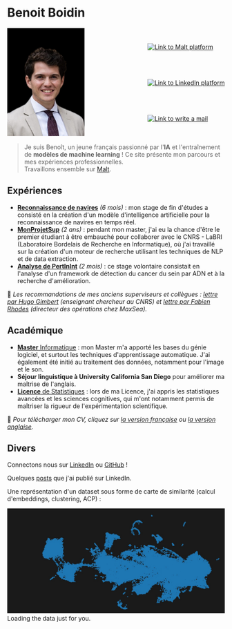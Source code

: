 # Benoit Boidin

<div style='display:flex; 
            justify-content:space-between;
            align-items:center;'>
    <a href="">
        <img src="img/profile_costume.jpg" style="height:250px;"/>
    </a>
    <div style="margin-left:15px;
                display: flex;
                flex-direction: column;
                justify-content:space-around;
                height:250px;">
        <a href="https://www.malt.fr/profile/benoitboidin" title="Si vous avez besoin d'aide pour créer une mission, contactez-moi !">
            <img src="https://is1-ssl.mzstatic.com/image/thumb/Purple211/v4/e7/57/44/e757440c-56dc-7a83-d983-5ca1b432b390/AppIcon-0-0-1x_U007emarketing-0-5-0-85-220.png/1200x630wa.png" 
            style="height:50px;"
            alt="Link to Malt platform"/>
        </a>
        <a href="https://fr.linkedin.com/in/benoît-boidin-276124a3">
            <img src="https://is1-ssl.mzstatic.com/image/thumb/Purple211/v4/ba/f3/2e/baf32ef3-571e-a8c8-d7c1-f12ca29dd2de/AppIcon-0-1x_U007emarketing-0-7-0-85-220-0.png/1200x630wa.png"  
            style="height:50px;"
            alt="Link to LinkedIn platform"/>
        </a>
        <a href="mailto:benoitboidin@icloud.com">
            <img src="https://is1-ssl.mzstatic.com/image/thumb/Purple116/v4/bd/1f/32/bd1f324b-6127-5373-7d27-8301d80de088/AppIcon-0-0-1x_U007emarketing-0-0-0-10-0-0-sRGB-0-0-0-GLES2_U002c0-512MB-85-220-0-0.png/1200x630wa.png"  
            style="height:50px;"
            alt="Link to write a mail"/>
        </a>
    </div>
</div>

> Je suis Benoît, un jeune français passionné par l'**IA** et l'entraînement de **modèles de machine learning** ! Ce site présente mon parcours et mes expériences professionnelles.  
> Travaillons ensemble sur [Malt](<https://www.malt.fr/profile/benoitboidin>).

## Expériences

- [**Reconnaissance de navires**](/experiences/ml_boat) _(6 mois)_ : mon stage de fin d'études a consisté en la création d'un modèle d'intelligence artificielle pour la reconnaissance de navires en temps réel.
- [**MonProjetSup**](/experiences/monprojetsup) _(2 ans)_ : pendant mon master, j'ai eu la chance d'être le premier étudiant à être embauché pour collaborer avec le CNRS - LaBRI (Laboratoire Bordelais de Recherche en Informatique), où j'ai travaillé sur la création d'un moteur de recherche utilisant les techniques de NLP et de data extraction.
- [**Analyse de PertInInt**](/experiences/pertinint) _(2 mois)_ : ce stage volontaire consistait en l'analyse d'un framework de détection du cancer du sein par ADN et à la recherche d'amélioration.  

📄 _Les recommandations de mes anciens superviseurs et collègues : [lettre par Hugo Gimbert](/documents/recommandation_hugo.pdf) (enseignant chercheur au CNRS) et [lettre par Fabien Rhodes](/documents/recommandation_fabien.pdf) (directeur des opérations chez MaxSea)._

## Académique

- [**Master** Informatique](/education/#master-en-informatique) : mon Master m'a apporté les bases du génie logiciel, et surtout les techniques d'apprentissage automatique. J'ai également été initié au traitement des données, notamment pour l'image et le son.  
- **Séjour linguistique à University California San Diego** pour améliorer ma maîtrise de l'anglais.  
- [**Licence** de Statistiques](/education/#licence-de-statistiques-appliquées) : lors de ma Licence, j'ai appris les statistiques avancées et les sciences cognitives, qui m'ont notamment permis de maîtriser la rigueur de l'expérimentation scientifique.

📄 _Pour télécharger mon CV, cliquez sur [la version française](/documents/cv_fr.pdf) ou [la version anglaise](/documents/cv_en.pdf)._

## Divers

Connectons nous sur [LinkedIn](https://fr.linkedin.com/in/benoît-boidin-276124a3) ou [GitHub](https://github.com/benoitboidin) !  

Quelques [posts](/posts/posts) que j'ai publié sur LinkedIn.  

Une représentation d'un dataset sous forme de carte de similarité (calcul d'embeddings, clustering, ACP) :

<img src="img/resnet101_umap_cropped.jpg"/>

<!-- <br>
<div class="github-card" data-github="benoitboidin" data-width="300" data-height="" data-theme="default"></div>
<script src="//cdn.jsdelivr.net/github-cards/latest/widget.js"></script> -->

<!-- ## Compétences techniques  

<br>
<style>
    .competences {box-shadow: rgba(0, 0, 0, 0.12) 0px 1px 3px, rgba(0, 0, 0, 0.24) 0px 1px 2px;
                border-radius:10px; padding:3px; padding-left:10px; padding-right:10px;}
</style>

<div id="competences" style='display:flex; justify-content:space-between; align-items:center; width:"100px";'>
    <script>
        var arrayVariable = ['Python','SQL','PyTorch', 'TensorFlow', 'Pandas','Python','SQL','PyTorch', 'TensorFlow', 'Pandas','Python','SQL','PyTorch', 'TensorFlow', 'Pandas','Python','SQL','PyTorch', 'TensorFlow', 'Pandas', 'NumPy'];
            arrayLength = arrayVariable.length;
        for (i = 0; i < arrayLength; i++) {
            document.getElementById('competences').innerHTML += '<div class="competences">' + arrayVariable[i]  + '</div>';
        }
    </script>
</div> -->

<!-- Include the library. -->
<script
  src="https://unpkg.com/github-calendar@latest/dist/github-calendar.min.js">
</script>

<!-- Optionally, include the theme (if you don't want to struggle to write the CSS) -->
<link
  rel="stylesheet"
  href="https://unpkg.com/github-calendar@latest/dist/github-calendar-responsive.css"
/>

<!-- Prepare a container for your calendar. -->
<div class="calendar">
    <!-- Loading stuff -->
    Loading the data just for you.
</div>

<script>

    // or enable responsive functionality:
    GitHubCalendar(".calendar", "benoitboidin", { responsive: true });

</script>
